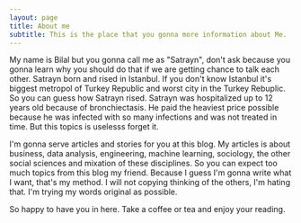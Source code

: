 ```yaml
---
layout: page
title: About me
subtitle: This is the place that you gonna more information about Me.
---
```


My name is Bilal but you gonna call me as "Satrayn", don't ask because you gonna learn why you should do that if we are
getting chance to talk each other.
Satrayn born and rised in Istanbul. If you don't know Istanbul it's biggest metropol of Turkey Republic and worst city in the
Turkey Rebuplic. So you can guess how Satrayn rised. 
Satrayn was hospitalized up to 12 years old because of bronchiectasis. He paid the heaviest price possible because he was infected 
with so many infections and was not treated in time. But this topics is uselesss forget it.

I'm gonna serve articles and stories for you at this blog. My articles is about business, data analysis, engineering, machine learning,
sociology, the other social sciences and mixation of these disciplines. So you can expect too much topics from this blog my friend. 
Because I guess I'm gonna write what I want, that's my method. I will not copying thinking of the others, I'm hating that. I'm
trying my words original as possible. 

So happy to have you in here. Take a coffee or tea and enjoy your reading. 
